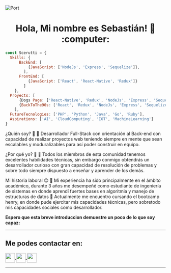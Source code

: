 ![Port](https://www.mastercard.com/news/media/lnhfsjdx/crypto-start-path-banner.png)
<h1 align="center"> Hola, Mi nombre es Sebastián! 👋 :computer: </h1>

```js
const Scerutti = {
  Skills: {
      BackEnd: [
          {JavaScript: ['NodeJs', 'Express', 'Sequelize']},
        ],
      FrontEnd: [
          {JavaScript: ['React', 'React-Native', 'Redux']}
        ]
    },
  Proyects: [
      {Dogs Page: ['React-Native', 'Redux', 'NodeJs', 'Express', 'Sequelize', 'Passport']},
      {BackToThe90s: ['React', 'Redux', 'NodeJs', 'Express', 'Sequelize', 'Passport']}
    ],
  FutureTecnologies: ['PHP', 'Python', 'Java', 'Go', 'Ruby'],
  Aspirations: ['AI', 'CloudComputing', 'IOT', 'MachineLearning']
}
```

<div>
  <p>
    ¿Quién soy? 👀 
    🔸 Desarrollador Full-Stack con orientación al Back-end con capacidad de realizar proyectos web teniendo siempre en mente que 
      sean escalables y moduralizables para así poder construir en equipo.
  </p>
  <p>
    ¿Por qué yo? 🙇 
    🔸 Todos los miembros de esta comunidad tenemos excelentes habilidades técnicas, sin embargo conmigo obtendrás un desarrollador 
    curioso con gran capacidad de resolución de problemas y sobre todo siempre dispuesto a enseñar y aprender de los demás.
  </p>
  <p>
    Mi historia laboral 😉 
    🔸 Mi experiencia ha sido principalmente en el ámbito académico, durante 3 años me desempeñé como estudiante de ingeniería de 
    sistemas en donde aprendí fuertes bases en algoritmia y manejo de estructuras de datos
    🔸 Actualmente me encuentro cursando el bootcamp henry, en donde pude ejercitar mis capacidades técnicas, pero sobretodo mis 
    capacidades sociales como desarrollador.
  </p>
  <strong> Espero que esta breve introduccion demuestre un poco de lo que soy capaz: </strong>
</div>
<hr/>

<h2> Me podes contactar en: </h2>

<p>
    <a href="https://www.linkedin.com/in/cerutti-sebastiáng" target:"_blank">
      <img align="center" src="https://cdn.jsdelivr.net/npm/simple-icons@3.0.1/icons/linkedin.svg" height="30" width="30"/>
    </a>
    <a href="https://portafolio-sebastian-cerutti.netlify.app/" target:"_blank" >
      <img align="center" src="https://cdn.jsdelivr.net/npm/simple-icons@3.0.1/icons/about-dot-me.svg" height="30" width="30"/>
    </a>
    <a href="https://github.com/Scerutti" target:"_blank">
      <img align="center" src="https://cdn.jsdelivr.net/npm/simple-icons@3.0.1/icons/github.svg" height="30" width="30" />
    </a>
<p/>

<hr/>
